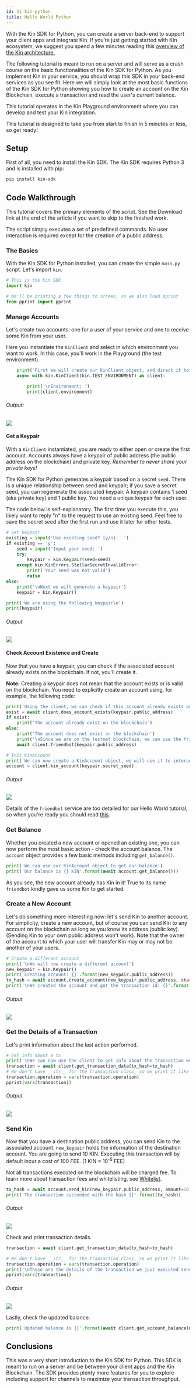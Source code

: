```yaml
---
id: hi-kin-python
title: Hello World Python
---
```


With the Kin SDK for Python, you can create a server back-end to support your client apps and integrate Kin. If you’re just getting started with Kin ecosystem, we suggest you spend a few minutes reading this [overview of the Kin architecture.](../kin-architecture-overview.md)

The following tutorial is meant to run on a server and will serve as a crash course on the basic functionalities of the Kin SDK for Python. As you implement Kin in your service, you should wrap this SDK in your back-end services as you see fit. Here we will simply look at the most basic functions of the Kin SDK for Python showing you how to create an account on the Kin Blockchain, execute a transaction and read the user's current balance.

This tutorial operates in the Kin Playground environment where you can develop and test your Kin integration.

This tutorial is designed to take you from start to finish in 5 minutes or less, so get ready!

## Setup
First of all, you need to install the Kin SDK. The Kin SDK requires Python 3 and is installed with pip:

```bash
pip install kin-sdk
```
## Code Walkthrough
This tutorial covers the primary elements of the script. See the Download link at the end of the article if you want to skip to the finished work.

The script simply executes a set of predefined commands. No user interaction is required except for the creation of a public address.

### The Basics
With the Kin SDK for Python installed, you can create the simple `main.py` script. Let's import `kin`.

```python
# This is the Kin SDK
import kin

# We'll be printing a few things to screen, so we also load pprint
from pprint import pprint
```

### Manage Accounts
Let's create two accounts: one for a user of your service and one to receive some Kin from your user.

Here you instantiate the `KinClient` and select in which environment you want to work. In this case, you'll work in the Playground (the test environment).

```python
    print('First we will create our KinClient object, and direct it to our test environment')
    async with kin.KinClient(kin.TEST_ENVIRONMENT) as client:

        print('\nEnvironment: ')
        print(client.environment)
```
###### Output:

![](../../img/HWPython/1_Py_Environment.png)

#### Get a Keypair
With a `KinClient` instantiated, you are ready to either open or create the first account. Accounts always have a keypair of public address (the public address on the blockchain) and private key. *Remember to never share your private keys!*

The Kin SDK for Python generates a keypair based on a secret `seed`. There is a unique relationship between seed and keypair; if you save a secret seed, you can regenerate the associated keypair. A keypair contains 1 seed (aka private key) and 1 public key. You need a unique keypair for each user.

The code below is self-explanatory. The first time you execute this, you likely want to reply "n" to the request to use an existing seed. Feel free to save the secret seed after the first run and use it later for other tests.

```python
# Get keypair
existing = input('Use existing seed? [y/n]:  ')
if existing == 'y':
    seed = input('Input your seed: ')
    try:
        keypair = kin.Keypair(seed=seed)
    except kin.KinErrors.StellarSecretInvalidError:
        print('Your seed was not valid')
        raise
else:
    print('\nNext we will generate a keypair')
    keypair = kin.Keypair()

print('We are using the following keypair\n')
print(keypair)
```

###### Output

![](../../img/HWPython/2_Py_AccountCreate.png)

#### Check Account Existence and Create
Now that you have a keypair, you can check if the associated account already exists on the blockchain. If not, you'll create it.

**Note:** Creating a keypair does not mean that the account exists or is valid on the blockchain. You need to explicitly create an account using, for example, the following code:

```python
print('Using the client, we can check if this account already exists on the blockchain')
exist = await client.does_account_exists(keypair.public_address)
if exist:
    print('The account already exist on the blockchain')
else:
    print('The account does not exist on the blockchain')
    print('\nSince we are on the testnet blockchain, we can use the friendbot to create our account...\n')
    await client.friendbot(keypair.public_address)

# Init KinAccount
print('We can now create a KinAccount object, we will use it to interact with our account')
account = client.kin_account(keypair.secret_seed)
```

###### Output

![](../../img/HWPython/3_AccountCreated.png)

Details of the `friendbot` service are too detailed for our Hello World tutorial, so when you're ready you should read [this](../documentation/python-sdk#friendbot).

### Get Balance
Whether you created a new account or opened an existing one, you can now perform the most basic action - check the  account balance. The `account` object provides a few basic methods including `get_balance()`.

```python
print('We can use our KinAccount object to get our balance')
print('Our balance is {} KIN'.format(await account.get_balance()))
```

As you see, the new account already has Kin in it! True to its name `friendbot` kindly gave us some Kin to get started.

### Create a New Account
Let's do something more interesting now: let's send Kin to another account. For simplicity, create a new account, but of course you can send Kin to any account on the blockchain as long as you know its address (public key). (Sending Kin to your own public address won't work). Note that the owner of the account to which your user will transfer Kin may or may not be another of your users.

```python
# Create a different account
print('\nWe will now create a different account')
new_keypair = kin.Keypair()
print('Creating account: {}'.format(new_keypair.public_address))
tx_hash = await account.create_account(new_keypair.public_address, starting_balance=1000, fee=100, memo_text='Example')
print('\nWe created the account and got the transaction id: {}'.format(tx_hash))
```

###### Output

![](../../img/HWPython/4_AccountCreate2.png)

### Get the Details of a Transaction
Let's print information about the last action performed.

```python
# Get info about a tx
print('\nWe can now use the client to get info about the transaction we did\n')
transaction = await client.get_transaction_data(tx_hash=tx_hash)
# We don't have __str__ for the transaction class, so we print it like this till we add it
transaction.operation = vars(transaction.operation)
pprint(vars(transaction))
```

###### Output

![](../../img/HWPython/5_AccountCreationTxInfo.png)

### Send Kin
Now that you have a destination public address, you can send Kin to the associated account. `new_keypair` holds the information of the destination account. You are going to send 10 KIN. Executing this transaction will by default incur a cost of 100 FEE. (1 KIN = 10<sup>-5</sup> FEE)

Not all transactions executed on the blockchain will be charged fee. To learn more about transaction fees and whitelisting, see [Whitelist](../documentation/python-sdk#transferring-kin-to-another-account-using-whitelist-service).

```python
tx_hash = await account.send_kin(new_keypair.public_address, amount=10, fee=100, memo_text='Hello World')
print('The transaction succeeded with the hash {}'.format(tx_hash))
```

###### Output

![](../../img/HWPython/6_SendKinTxHash.png)

Check and print transaction details.

```python
transaction = await client.get_transaction_data(tx_hash=tx_hash)

# We don't have __str__ for the transaction class, so we print it like this till we add it
transaction.operation = vars(transaction.operation)
print('\nThese are the details of the transaction we just executed sending Kin to our test account')
pprint(vars(transaction))
```

###### Output

![](../../img/HWPython/7_SendKinTxDetail.png)

Lastly, check the updated balance.

```python
print('Updated balance is {}'.format(await client.get_account_balance(new_keypair.public_address)))
```

## Conclusions
This was a very short introduction to the Kin SDK for Python. This SDK is meant to run on a server and be between your client apps and the Kin Blockchain. The SDK provides plenty more features for you to explore including support for channels to maximize your transaction throughput.

[//]: # (## Downloads)

[//]: # (Download the full main.py for your convenience.)

[//]: # (Track progress and download the Python SDK on GitHub.)
